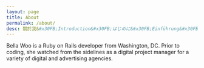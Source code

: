 ```yaml
---
layout: page
title: About
permalink: /about/
desc: 關於我&#x30FB;Introduction&#x30FB;はじめに&#x30FB;Einführung&#x30FB;Tietoja minusta&#x30FB;Sissejuhatus
---
```


Bella Woo is a Ruby on Rails developer from Washington, DC. Prior to coding, she watched from the sidelines as a digital project manager for a variety of digital and advertising agencies.

